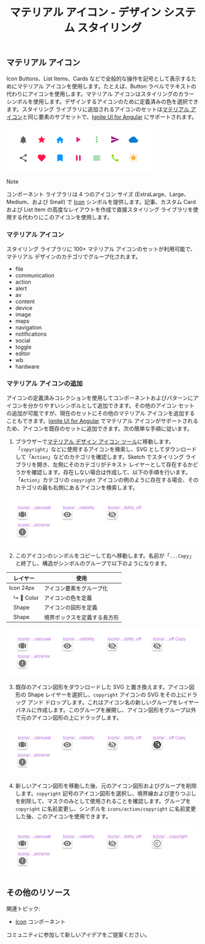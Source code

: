 ﻿---
title: マテリアル アイコン - デザイン システム スタイリング
_description: スタイリングのマテリアル アイコン シンボルはマテリアル デザインの全般的な操作を示すシンボルのコピーです。
_keywords: デザイン システム, Sketch, Ignite UI for Angular, UI ライブラリ, アイコン, マテリアル
_language: ja
---

## マテリアル アイコン

Icon Buttons、List Items、Cards などで全般的な操作を記号として表示するためにマテリアル アイコンを使用します。たとえば、Button ラベルでテキストの代わりにアイコンを使用します。マテリアル アイコンはスタイリングのカラー シンボルを使用します。デザインするアイコンのために定義済みの色を選択できます。スタイリング ライブラリに追加されるアイコンのセットは[マテリアル アイコン](https://material.io/tools/icons/?style=baseline)と同じ要素のサブセットで、[Ignite UI for Angular](https://jp.infragistics.com/products/ignite-ui-angular) にサポートされます。

<img src="../images/icons_demo.png" srcset="../images/icons_demo@2x.png 2x" />

> [!Note]
> コンポーネント ライブラリは 4 つのアイコン サイズ (ExtraLarge、Large、Medium、および Small) で [Icon](../components/icon.md) シンボルを提供します。記事、カスタム Card および List Item の高度なレイアウトを作成で直接スタイリング ライブラリを使用する代わりにこのアイコンを使用します。

### マテリアル アイコン

スタイリング ライブラリに 100+ マテリアル アイコンのセットが利用可能で、マテリアル デザインのカテゴリでグループ化されます。

- file
- communication
- action
- alert
- av
- content
- device
- image
- maps
- navigation
- notifications
- social
- toggle
- editor
- wb
- hardware

### マテリアル アイコンの追加

アイコンの定義済みコレクションを使用してコンポーネントおよびパターンにアイコンを分かりやすいシンボルとして追加できます。その他のアイコン セットの追加が可能ですが、現在のセットにその他のマテリアル アイコンを追加することもできます。[Ignite UI for Angular](https://jp.infragistics.com/products/ignite-ui-angular) でマテリアル アイコンがサポートされるため、アイコンを既存のセットに追加できます。次の簡単な手順に従います。

1.  ブラウザーで[マテリアル デザイン アイコン ツール](https://material.io/tools/icons)に移動します。「`copyright`」などに使用するアイコンを検索し、SVG としてダウンロードして「`Action`」などのカテゴリを確認します。Sketch でスタイリング ライブラリを開き、左側にそのカテゴリがテキスト レイヤーとして存在するかどうかを確認します。存在しない場合は作成して、以下の手順を行います。「`Action`」カテゴリの `copyright` アイコンの例のように存在する場合、そのカテゴリの最も右側にあるアイコンを検索します。

  <img src="../images/icons_add1.png" srcset="../images/icons_add1@2x.png 2x" />

2.  このアイコンのシンボルをコピーして右へ移動します。名前が「`...Copy`」と終了し、構造がシンボルのグループで以下のようになります。

  | レイヤー                | 使用                         |
  | ----------------------- | ---------------------------- |
  | Icon 24px               | アイコン要素をグループ化     |
  | &nbsp;&nbsp; ↳ 🌈 Color | アイコンの色を定義           |
  | &nbsp;&nbsp; Shape      | アイコンの図形を定義         |
  | &nbsp;&nbsp; Shape      | 境界ボックスを定義する長方形 |

  <img src="../images/icons_add2.png" srcset="../images/icons_add2@2x.png 2x" />

3.  既存のアイコン図形をダウンロードした SVG と置き換えます。アイコン図形の Shape レイヤーを選択し、`copyright` アイコンの SVG をその上にドラッグ アンド ドロップします。これはアイコン名の新しいグループをレイヤー パネルに作成します。このグループを展開し、アイコン図形をグループ以外で元のアイコン図形の上にドラッグします。

  <img src="../images/icons_add3.png" srcset="../images/icons_add3@2x.png 2x" />

4.  新しいアイコン図形を移動した後、元のアイコン図形およびグループを削除します。`copyright` 記号のアイコン図形を選択し、境界線および塗りつぶしを削除して、マスクのみとして使用されることを確認します。グループを `copyright` に名前変更し、シンボルを `icons/action/copyright` に名前変更した後、このアイコンを使用できます。

  <img src="../images/icons_add4.png" srcset="../images/icons_add4@2x.png 2x" />

## その他のリソース

関連トピック:

- [Icon](../components/icon.md) コンポーネント
  <div class="divider--half"></div>

コミュニティに参加して新しいアイデアをご提案ください。


